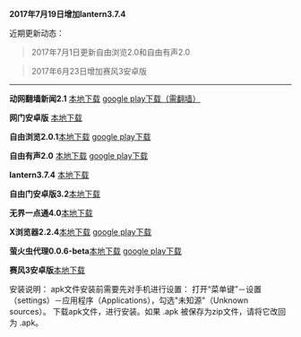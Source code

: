 **2017年7月19日增加lantern3.7.4**

近期更新动态：

> 2017年7月1日更新自由浏览2.0和自由有声2.0

> 2017年6月23日增加赛风3安卓版

***

**动网翻墙新闻2.1** [本地下载](https://storage.googleapis.com/jwnews/dweb.apk)   [google play下载（需翻墙）](https://play.google.com/store/apps/details?id=org.bannedbook.app.dtwip)

**网门安卓版** [本地下载](https://git.io/ogatea)

**自由浏览2.0.1**[本地下载](https://github.com/greatfire/x/raw/master/freebrowser.apk)  [google play下载](https://play.google.com/store/apps/details?id=org.greatfire.freebrowser)          

**自由有声2.0** [本地下载](https://github.com/greatfire/x/raw/master/freebooks.apk) [google play下载](https://play.google.com/store/apps/details?id=org.greatfire.freebook)

**lantern3.7.4** [本地下载](http://www.babel.cc/share.do?s=2779712804627264)  

**自由门安卓版3.2**[本地下载](https://git.io/fgma )

**无界一点通4.0**[本地下载](https://git.io/v6836)

**X浏览器2.2.4**[本地下载](http://www.xbext.com/download/xbrowser-release.apk) [google play下载](https://play.google.com/store/apps/details?id=com.mmbox.xbrowser.pro)

**萤火虫代理0.0.6-beta**[本地下载](https://github.com/yinghuocho/download/blob/master/firefly.apk?raw=true) [google play下载](https://play.google.com/store/apps/details?id=org.gofirefly.android.vpn)

**赛风3安卓版**[本地下载](http://www.babel.cc/share.do?s=6555140926875361)


安装说明：
apk文件安装前需要先对手机进行设置： 打开“菜单键”－设置（settings）－应用程序（Applications），勾选"未知源"（Unknown sources）。
下载apk文件，进行安装。如果 .apk 被保存为zip文件，请将它改回为 .apk。